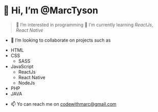 # 👋 Hi, I’m **@MarcTyson**
> 👀 I’m interested in programming
> 🌱 I’m currently learning _ReactJs_, _React Native_
- 💞️ I’m looking to collaborate on projects such as 
* HTML
* CSS
  * SASS
* JavaScript
  * ReactJs
  * React Native
  * NodeJs
* PHP
* JAVA
- 📫 Yo can reach me on [codewithmarc@gmail.com](codewithmarc@gmail.com "It's My Email")

<!---
MarcTyson/MarcTyson is a ✨ special ✨ repository because its `README.md` (this file) appears on your GitHub profile.
You can click the Preview link to take a look at your changes.
--->
